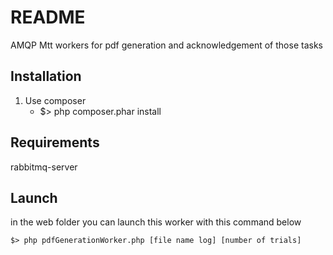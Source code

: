 README
======

AMQP Mtt workers for pdf generation and acknowledgement of those tasks


Installation
-------------

1. Use composer
    - $> php composer.phar install

Requirements
-------------

rabbitmq-server

Launch
-----
in the web folder you can launch this worker with this command below

```
$> php pdfGenerationWorker.php [file name log] [number of trials]
```